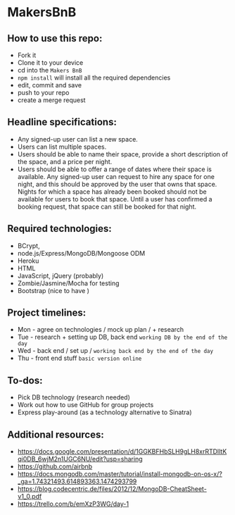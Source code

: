 # MakersBnB

## How to use this repo:
+ Fork it
+ Clone it to your device
+ cd into the `Makers BnB`
+ `npm install` will install all the required dependencies 
+ edit, commit and save
+ push to your repo
+ create a merge request

## Headline specifications:

+ Any signed-up user can list a new space.
+ Users can list multiple spaces.
+ Users should be able to name their space, provide a short description of the space, and a price per night.
+ Users should be able to offer a range of dates where their space is available.
Any signed-up user can request to hire any space for one night, and this should be approved by the user that owns that space.
Nights for which a space has already been booked should not be available for users to book that space.
Until a user has confirmed a booking request, that space can still be booked for that night.

## Required technologies:

+ BCrypt, 
+ node.js/Express/MongoDB/Mongoose ODM
+ Heroku
+ HTML
+ JavaScript, jQuery (probably)
+ Zombie/Jasmine/Mocha for testing
+ Bootstrap (nice to have )

## Project timelines: 

+ Mon - agree on technologies / mock up plan / + research
+ Tue - research + setting up DB, back end `working DB by the end of the day` 
+ Wed - back end / set up / `working back end by the end of the day` 
+ Thu - front end stuff `basic version online`

## To-dos: 
+ Pick DB technology (research needed)
+ Work out how to use GitHub for group projects 
+ Express play-around (as a technology alternative to Sinatra)

## Additional resources: 
+ https://docs.google.com/presentation/d/1GGKBFHbSLH9gLH8xrRTDlltKqi0DB_6wjM2n1UGC6NU/edit?usp=sharing
+ https://github.com/airbnb
+ https://docs.mongodb.com/master/tutorial/install-mongodb-on-os-x/?_ga=1.74321493.614893363.1474293799
+ https://blog.codecentric.de/files/2012/12/MongoDB-CheatSheet-v1_0.pdf
+ https://trello.com/b/emXzP3WG/day-1
